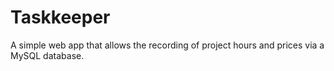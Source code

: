 Taskkeeper
==========

A simple web app that allows the recording of project hours and prices via a MySQL database.
